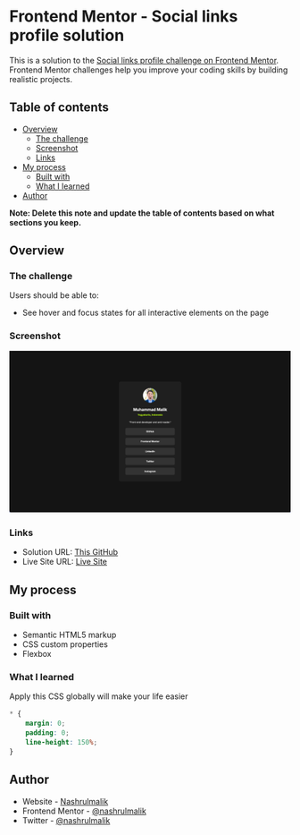 # Frontend Mentor - Social links profile solution

This is a solution to the [Social links profile challenge on Frontend Mentor](https://www.frontendmentor.io/challenges/social-links-profile-UG32l9m6dQ). Frontend Mentor challenges help you improve your coding skills by building realistic projects. 

## Table of contents

- [Overview](#overview)
  - [The challenge](#the-challenge)
  - [Screenshot](#screenshot)
  - [Links](#links)
- [My process](#my-process)
  - [Built with](#built-with)
  - [What I learned](#what-i-learned)
- [Author](#author)

**Note: Delete this note and update the table of contents based on what sections you keep.**

## Overview

### The challenge

Users should be able to:

- See hover and focus states for all interactive elements on the page

### Screenshot

![](./screenshot.jpg)

### Links

- Solution URL: [This GitHub](https://github.com/nashrulmalik/fe03-social-links-profile)
- Live Site URL: [Live Site](https://nashrulmalik.github.io/fe03-social-links-profile/)

## My process

### Built with

- Semantic HTML5 markup
- CSS custom properties
- Flexbox

### What I learned

Apply this CSS globally will make your life easier
```css
* {
    margin: 0;
    padding: 0;
    line-height: 150%;
}
```

## Author

- Website - [Nashrulmalik](https://nashrulmalik.com)
- Frontend Mentor - [@nashrulmalik](https://www.frontendmentor.io/profile/nashrulmalik)
- Twitter - [@nashrulmalik](https://www.twitter.com/nashrulmalik)
